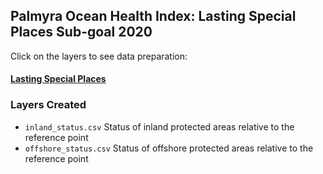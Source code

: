 ## Palmyra Ocean Health Index: Lasting Special Places Sub-goal 2020  

Click on the layers to see data preparation:  

#### [Lasting Special Places](https://raw.githack.com/OHI-4site/pal-prep/gh-pages/prep/sp/lsp/v2020/lsp_data_prep.html)  

### Layers Created

- `inland_status.csv`   Status of inland protected areas relative to the reference point   
- `offshore_status.csv` Status of offshore protected areas relative to the reference point   